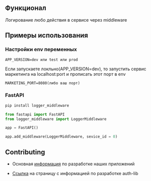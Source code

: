 ## Функционал
Логирование любо действия в сервисе через middleware

## Примеры использования
### Настройки env переменных
```env
APP_VERSION=dev или test или prod
```
Если запускаете локльно(APP_VERSION=dev), то запустить сервис маркетинга на localhost:port и прописать этот порт в env
```env
MARKETING_PORT=8080(либо ваш порт)
```

### FastAPI
```python
pip install logger_middleware
```
```python
from fastapi import FastAPI
from logger_middleware import LoggerMiddleware

app = FastAPI()

app.add_middleware(LoggerMiddleware, sevice_id = 0)
```


## Contributing 
 - Основная [информация](https://github.com/profcomff/.github/wiki/%255Bdev%255D-Backend-%25D1%2580%25D0%25B0%25D0%25B7%25D1%2580%25D0%25B0%25D0%25B1%25D0%25BE%25D1%2582%25D0%25BA%25D0%25B0) по разработке наших приложений

 - [Ссылка](https://github.com/profcomff/auth-lib/blob/main/CONTRIBUTING.md) на страницу с информацией по разработке auth-lib
